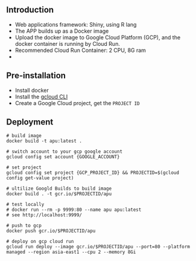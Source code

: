 ## Introduction
- Web applications framework: Shiny, using R lang
- The APP builds up as a Docker image
- Upload the docker image to Google Cloud Platform (GCP), and the docker container is running by Cloud Run.
- Recommended Cloud Run Container: 2 CPU, 8G ram
- 



## Pre-installation
- Install docker
- Install the [gcloud CLI](!https://cloud.google.com/sdk/docs/install)
- Create a Google Cloud project, get the `PROJECT ID`




## Deployment
``` shell
# build image
docker build -t apu:latest .

# switch account to your gcp google account
gcloud config set account {GOOGLE_ACCOUNT}

# set project 
gcloud config set project {GCP_PROJECT_ID} && PROJECTID=$(gcloud config get-value project)

# ultilize Googld Builds to build image
docker build . -t gcr.io/$PROJECTID/apu

# test locally
# docker run --rm -p 9999:80 --name apu apu:latest
# see http://localhost:9999/

# push to gcp
docker push gcr.io/$PROJECTID/apu

# deploy on gcp cloud run
gcloud run deploy --image gcr.io/$PROJECTID/apu --port=80 --platform managed --region asia-east1 --cpu 2 --memory 8Gi

```